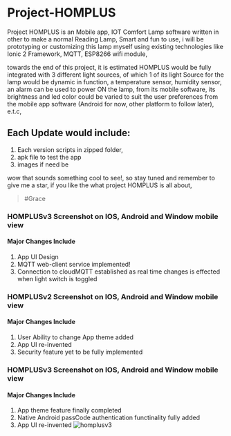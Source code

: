 # Project-HOMPLUS
Project HOMPLUS is an  Mobile app, IOT Comfort Lamp software written in other to make a normal Reading Lamp, Smart and fun to use, i will be prototyping or customizing this lamp myself using existing technologies like Ionic 2 Framework, MQTT, ESP8266 wifi module, 

towards the end of this project, it is estimated HOMPLUS would be fully integrated with 3 different light sources, of which 1 of its light Source for the lamp would be dynamic in function, a temperature sensor, humidity sensor, an alarm can be used to power ON the lamp, from its mobile software, its brightness and led color could be varied to suit the user preferences from the mobile app software (Android for now, other platform to follow later), e.t.c, 

## Each Update would include:
1. Each version scripts in zipped folder,
2. apk file to test the app
3. images if need be

wow that sounds something cool to see!, so stay tuned and remember to give me a star, if you like the what project HOMPLUS is all about, 
> #Grace

### HOMPLUSv3 Screenshot on IOS, Android and Window mobile view
#### Major Changes Include
1. App UI Design
2. MQTT web-client service implemented!
3. Connection to cloudMQTT established as real time changes is effected when light switch is toggled

### HOMPLUSv2 Screenshot on IOS, Android and Window mobile view
#### Major Changes Include
1. User Ability to change App theme added
2. App UI re-invented 
3. Security feature yet to be fully implemented

### HOMPLUSv3 Screenshot on IOS, Android and Window mobile view
#### Major Changes Include
1. App theme feature finally completed
2. Native Android passCode authentication functinality fully added
3. App UI re-invented
![homplusv3](https://user-images.githubusercontent.com/36452069/42403743-4a47776a-817b-11e8-8f44-5aafebd99526.PNG)
